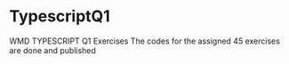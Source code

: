 # TypescriptQ1
WMD TYPESCRIPT Q1 Exercises
The codes for the assigned 45 exercises are done and published 
